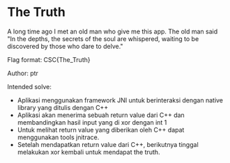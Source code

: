 # The Truth
A long time ago I met an old man who give me this app. The old man said "In the depths, the secrets of the soul are whispered, waiting to be discovered by those who dare to delve."

Flag format: CSC{The_Truth}

Author: ptr

Intended solve:
- Aplikasi menggunakan framework JNI untuk berinteraksi dengan native library yang ditulis dengan C++
- Aplikasi akan menerima sebuah return value dari C++ dan membandingkan hasil input yang di xor dengan int 1
- Untuk melihat return value yang diberikan oleh C++ dapat menggunakan tools jnitrace.
- Setelah mendapatkan return value dari C++, berikutnya tinggal melakukan xor kembali untuk mendapat the truth.
